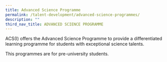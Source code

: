 ```yaml
---
title: Advanced Science Programme
permalink: /talent-development/advanced-science-programmes/
description: ""
third_nav_title: ADVANCED SCIENCE PROGRAMME
---
```

ACS(I) offers the Advanced Science Programme to provide a differentiated learning programme for students with exceptional science talents.

This programmes are for pre-university students.